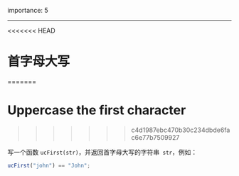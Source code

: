 importance: 5

---

<<<<<<< HEAD
# 首字母大写
=======
# Uppercase the first character
>>>>>>> c4d1987ebc470b30c234dbde6fac6e77b7509927

写一个函数 `ucFirst(str)`，并返回首字母大写的字符串` str`，例如：

```js
ucFirst("john") == "John";
```

